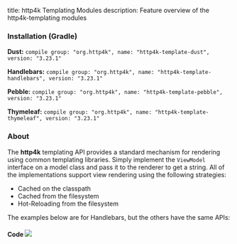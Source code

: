title: http4k Templating Modules
description: Feature overview of the http4k-templating modules

### Installation (Gradle)
**Dust:** ```compile group: "org.http4k", name: "http4k-template-dust", version: "3.23.1"```

**Handlebars:** ```compile group: "org.http4k", name: "http4k-template-handlebars", version: "3.23.1"```

**Pebble:** ```compile group: "org.http4k", name: "http4k-template-pebble", version: "3.23.1"```

**Thymeleaf:** ```compile group: "org.http4k", name: "http4k-template-thymeleaf", version: "3.23.1"```

### About
The **http4k** templating API provides a standard mechanism for rendering using common templating libraries. Simply implement the `ViewModel` interface on a model class and pass it to the renderer to get a string. All of the implementations support view rendering using the following strategies:

* Cached on the classpath
* Cached from the filesystem
* Hot-Reloading from the filesystem

The examples below are for Handlebars, but the others have the same APIs:

#### Code  [<img class="octocat" src="/img/octocat-32.png"/>](https://github.com/http4k/http4k/blob/master/src/docs/guide/modules/templating/example.kt)

 <script src="https://gist-it.appspot.com/https://github.com/http4k/http4k/blob/master/src/docs/guide/modules/templating/example.kt"></script>
